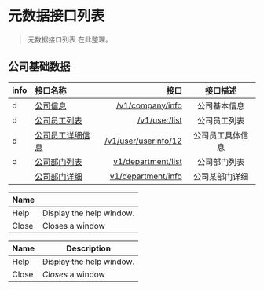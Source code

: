 # 元数据接口列表

> 元数据接口列表 在此整理。 

## 公司基础数据

| info | 接口名称 |  接口  |  接口描述  |
|:-- | :-- | ----:| :--: |
|d| [公司信息](company_info) | [/v1/company/info](company_info)  | 公司基本信息 |
|d| [公司员工列表](user_list)| [/v1/user/list](user_list)  | 公司员工列表  |
|d| [公司员工详细信息](user_userinfo) | [/v1/user/userinfo/12](user_userinfo)  | 公司员工具体信息  |
|d| [公司部门列表](department_list) | [v1/department/list](department_list) |公司部门列表|
| |[公司部门详细](department_info) | [v1/department/info](department_info) |公司某部门详细|



| Name                       ||
| ------------- | ----------- |
| Help      | Display the help window.|
| Close     | Closes a window     |

| Name | Description          |
| ------------- | ----------- |
| Help      | ~~Display the~~ help window.|
| Close     | _Closes_ a window     |